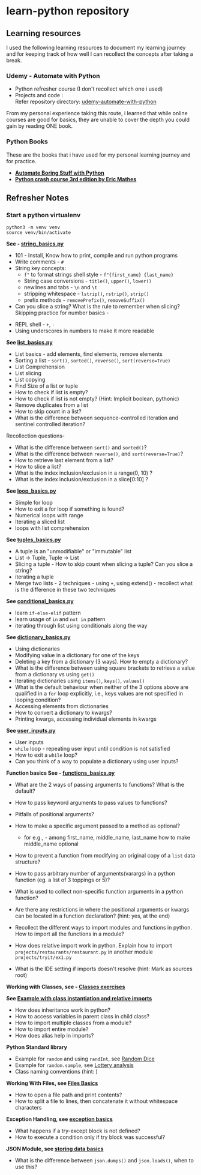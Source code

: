 # learn-python repository

## Learning resources

I used the following learning resources to document my learning journey and for keeping
track of how well I can recollect the concepts after taking a break.

### Udemy - Automate with Python

* Python refresher course (I don't recollect which one i used) <br/>
* Projects and code : <br/>
  Refer repository directory: [udemy-automate-with-python](udemy-automate-with-python/README.md)

From my personal experience taking this route, i learned that while online courses are good for basics,
they are unable to cover the depth you could gain by reading ONE book.

### Python Books

These are the books that i have used for my personal learning journey and for practice.

- **[Automate Boring Stuff with Python](https://automatetheboringstuff.com/)**
- **[Python crash course 3rd edition by Eric Mathes](https://ehmatthes.github.io/pcc_3e/)**

## Refresher Notes

### Start a python virtualenv

```commandline
python3 -m venv venv
source venv/bin/activate
```

**See - [string_basics.py](python-crash-course-3rd-ed/string_basics.py)**

* 101 - Install, Know how to print, compile and run python programs
* Write comments - `#`
* String key concepts:
    * `f"` to format strings shell style - `f"{first_name} {last_name}`
    * String case conversions - `title()`, `upper()`, `lower()`
    * newlines and tabs - `\n` and `\t`
    * stripping whitespace - `lstrip()`, `rstrip()`, `strip()`
    * prefix methods - `removePrefix()`, `removeSuffix()`
* Can you slice a string? What is the rule to remember when slicing?
Skipping practice for number basics -

- REPL shell - `+`, `-`
- Using underscores in numbers to make it more readable

**See [list_basics.py](python-crash-course-3rd-ed/list_basics.py)**

* List basics - add elements, find elements, remove elements
* Sorting a list - `sort()`, `sorted()`, `reverse()`, `sort(reverse=True)`
* List Comprehension
* List slicing
* List copying
* Find Size of a list or tuple
* How to check if list is empty?
* How to check if list is not empty? (Hint: Implicit boolean, pythonic)
* Remove duplicates from a list
* How to skip count in a list?
* What is the difference between sequence-controlled iteration and sentinel controlled iteration?

Recollection questions-

- What is the difference between `sort()` and `sorted()`?
- What is the difference between `reverse()`, and `sort(reverse=True)`?
- How to retrieve last element from a list?
- How to slice a list?
- What is the index inclusion/exclusion in a range(0, 10) ?
- What is the index inclusion/exclusion in a slice[0:10] ?

**See [loop_basics.py](python-crash-course-3rd-ed/loop_basics.py)**

* Simple for loop
* How to exit a for loop if something is found?
* Numerical loops with range
* Iterating a sliced list
* loops with list comprehension

**See [tuples_basics.py](python-crash-course-3rd-ed/tuples_basics.py)**

* A tuple is an "unmodifiable" or "immutable" list
* List -> Tuple, Tuple -> List
* Slicing a tuple - How to skip count when slicing a tuple? Can you slice a string?
* iterating a tuple
* Merge two lists - 2 techniques - using `+`, using extend() - recollect what is the difference in these two techniques

**See [conditional_basics.py](python-crash-course-3rd-ed/conditionals_basics.py)**

* learn `if-else-elif` pattern
* learn usage of `in` and `not in` pattern
* iterating through list using conditionals along the way

**See [dictionary_basics.py](python-crash-course-3rd-ed/dictionary_basics.py)**

* Using dictionaries
* Modifying value in a dictionary for one of the keys
* Deleting a key from a dictionary (3 ways). How to empty a dictionary?
* What is the difference between using square brackets to retrieve a value from a dictionary vs using `get()`
* Iterating dictionaries using `items()`, `keys()`, `values()`
* What is the default behaviour when neither of the 3 options above are qualified in a `for` loop explicitly, i.e., keys
  values are not specified in looping condition?
* Accessing elements from dictionaries
* How to convert a dictionary to kwargs?
* Printing kwargs, accessing individual elements in kwargs

**See [user_inputs.py](python-crash-course-3rd-ed/user_inputs.py)**

* User inputs
* `while` loop - repeating user input until condition is not satisfied
* How to exit a `while` loop?
* Can you think of a way to populate a dictionary using user inputs?

**Function basics See - [functions_basics.py](python-crash-course-3rd-ed/functions_basics.py)**

* What are the 2 ways of passing arguments to functions? What is the default?
* How to pass keyword arguments to pass values to functions?
* Pitfalls of positional arguments?
* How to make a specific argument passed to a method as optional?
    - for e.g., - among first_name, middle_name, last_name how to make middle_name optional
* How to prevent a function from modifying an original copy of a `list` data structure?
* How to pass arbitrary number of arguments(varargs) in a python function (eg. a list of 3 toppings or 5)?
* What is used to collect non-specific function arguments in a python function?

* Are there any restrictions in where the positional arguments or kwargs can be located in a function declaration?
  (hint: yes, at the end)
* Recollect the different ways to import modules and functions in python. How to import all the functions in a module?
* How does relative import work in python. Explain how to import `projects/restaurants/restaurant.py` in
  another module `projects/tryit/ex1.py`
* What is the IDE setting if imports doesn't resolve (hint: Mark as sources root)

**Working with Classes, see - [Classes exercises](python-crash-course-3rd-ed/tryit)**

**See [Example with class instantiation and relative imports](python-crash-course-3rd-ed/relative_imports.py)**

* How does inheritance work in python?
* How to access variables in parent class in child class?
* How to import multiple classes from a module?
* How to import entire module?
* How does alias help in imports?

**Python Standard library**

* Example for `random` and using `randInt`, see [Random Dice](python-crash-course-3rd-ed/random_dice.py)
* Example for `random.sample`, see [Lottery analysis](python-crash-course-3rd-ed/lottery_analysis.py)
* Class naming conventions (hint: )

**Working With Files, see [Files Basics](python-crash-course-3rd-ed/reading_from_files)**

* How to open a file path and print contents?
* How to split a file to lines, then concatenate it without whitespace characters

**Exception Handling, see [exception basics](python-crash-course-3rd-ed/exception_basics.py)**

* What happens if a try-except block is not defined?
* How to execute a condition only if try block was successful?

**JSON Module, see [storing data basics](python-crash-course-3rd-ed/storing_data.py)**
* What is the difference between `json.dumps()` and `json.loads()`, when to use this?